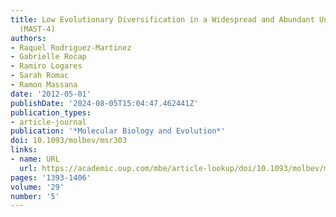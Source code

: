 ```yaml
---
title: Low Evolutionary Diversification in a Widespread and Abundant Uncultured Protist
  (MAST-4)
authors:
- Raquel Rodriguez-Martinez
- Gabrielle Rocap
- Ramiro Logares
- Sarah Romac
- Ramon Massana
date: '2012-05-01'
publishDate: '2024-08-05T15:04:47.462441Z'
publication_types:
- article-journal
publication: '*Molecular Biology and Evolution*'
doi: 10.1093/molbev/msr303
links:
- name: URL
  url: https://academic.oup.com/mbe/article-lookup/doi/10.1093/molbev/msr303
pages: '1393-1406'
volume: '29'
number: '5'
---
```

